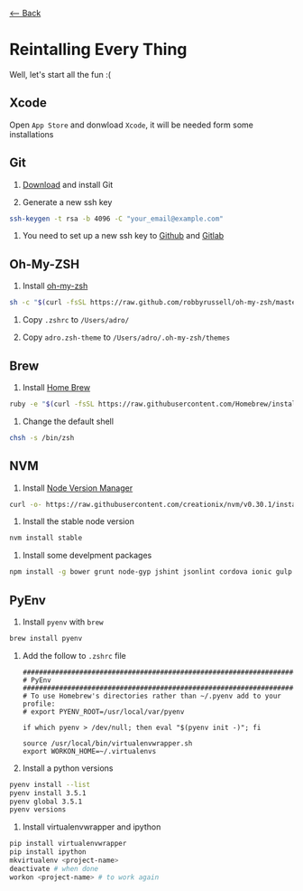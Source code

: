 [<-- Back](../README.md)

# Reintalling Every Thing

Well, let's start all the fun :(

## Xcode

Open `App Store` and donwload `Xcode`, it will be needed form some installations


## Git

1. [Download](http://git-scm.com/download/mac) and install Git

1. Generate a new ssh key
```bash
ssh-keygen -t rsa -b 4096 -C "your_email@example.com"
```

1. You need to set up a new ssh key to [Github](https://github.com/settings/ssh) and [Gitlab](https://gitlab.com/profile/keys) 


## Oh-My-ZSH

1. Install [oh-my-zsh](https://github.com/robbyrussell/oh-my-zsh)
```bash
sh -c "$(curl -fsSL https://raw.github.com/robbyrussell/oh-my-zsh/master/tools/install.sh)"
```
1. Copy `.zshrc` to `/Users/adro/` 

1. Copy `adro.zsh-theme` to `/Users/adro/.oh-my-zsh/themes`


## Brew

1. Install [Home Brew](http://brew.sh/)
```bash
ruby -e "$(curl -fsSL https://raw.githubusercontent.com/Homebrew/install/master/install)"
```

1. Change the default shell 
```bash
chsh -s /bin/zsh
```


## NVM

1. Install [Node Version Manager](https://github.com/creationix/nvm)
```bash
curl -o- https://raw.githubusercontent.com/creationix/nvm/v0.30.1/install.sh | bash
```

1. Install the stable node version
```bash
nvm install stable
```

1. Install some develpment packages
```bash
npm install -g bower grunt node-gyp jshint jsonlint cordova ionic gulp ios-sim ios-deploy
```


## PyEnv

1. Install `pyenv` with `brew`
```bash
brew install pyenv
```

1. Add the follow to `.zshrc` file
	```text
	###############################################################################
	# PyEnv
	###############################################################################
	# To use Homebrew's directories rather than ~/.pyenv add to your profile:
	# export PYENV_ROOT=/usr/local/var/pyenv

	if which pyenv > /dev/null; then eval "$(pyenv init -)"; fi

	source /usr/local/bin/virtualenvwrapper.sh
	export WORKON_HOME=~/.virtualenvs
	```

1. Install a python versions
```bash
pyenv install --list
pyenv install 3.5.1
pyenv global 3.5.1
pyenv versions
```

1. Install virtualenvwrapper and ipython
```bash
pip install virtualenvwrapper
pip install ipython
mkvirtualenv <project-name>
deactivate # when done
workon <project-name> # to work again
```
